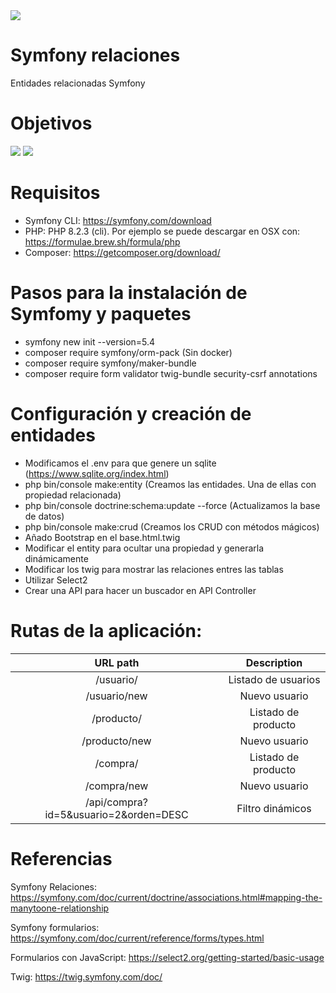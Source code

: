 <img src="https://jorgebenitezlopez.com/github/symfony.jpg">

# Symfony relaciones

Entidades relacionadas Symfony

# Objetivos

<img src="https://jorgebenitezlopez.com/tiddlywiki/pro/listadodecompras.png">
<img src="https://jorgebenitezlopez.com/tiddlywiki/pro/editdecompra.png">

# Requisitos

- Symfony CLI: https://symfony.com/download
- PHP: PHP 8.2.3 (cli). Por ejemplo se puede descargar en OSX con: https://formulae.brew.sh/formula/php
- Composer: https://getcomposer.org/download/

# Pasos para la instalación de Symfomy y paquetes

- symfony new init --version=5.4
- composer require symfony/orm-pack (Sin docker)
- composer require symfony/maker-bundle
- composer require form validator twig-bundle security-csrf annotations

# Configuración y creación de entidades

- Modificamos el .env para que genere un sqlite (https://www.sqlite.org/index.html)
- php bin/console make:entity (Creamos las entidades. Una de ellas con propiedad relacionada)
- php bin/console doctrine:schema:update --force (Actualizamos la base de datos)
- php bin/console make:crud (Creamos los CRUD con métodos mágicos)
- Añado Bootstrap en el base.html.twig
- Modificar el entity para ocultar una propiedad y generarla dinámicamente
- Modificar los twig para mostrar las relaciones entres las tablas
- Utilizar Select2
- Crear una API para hacer un buscador en API Controller

# Rutas de la aplicación:

| URL path                    | Description           | 
| :--------------------------:|:---------------------:|
| /usuario/                   |  Listado de usuarios  |
| /usuario/new                   |  Nuevo usuario  | 
| /producto/                  |  Listado de producto  |
| /producto/new                  |  Nuevo usuario  | 
| /compra/                  |  Listado de producto  |
| /compra/new                  |  Nuevo usuario  |
| /api/compra?id=5&usuario=2&orden=DESC                |  Filtro dinámicos  |

# Referencias

Symfony Relaciones: https://symfony.com/doc/current/doctrine/associations.html#mapping-the-manytoone-relationship

Symfony formularios: https://symfony.com/doc/current/reference/forms/types.html

Formularios con JavaScript: https://select2.org/getting-started/basic-usage

Twig: https://twig.symfony.com/doc/




